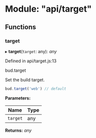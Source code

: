 # Module: "api/target"

## Functions

###  target

▸ **target**(`target`: any): *any*

Defined in api/target.js:13

bud.target

Set the build target.

```js
bud.target('web') // default
```

**Parameters:**

Name | Type |
------ | ------ |
`target` | any |

**Returns:** *any*
